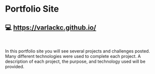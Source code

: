 Portfolio Site
==============
## 💻 https://varlackc.github.io/ 
<br />

In this portfolio site you will see several projects and challenges posted. 
Many different technologies were used to complete each project. 
A description of each project, the purpose, and technology used will be provided. 